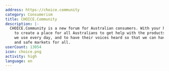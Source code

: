 ```yaml
---
address: https://choice.community
category: Consumerism
title: CHOICE.Community
description: |-
  CHOICE.Community is a new forum for Australian consumers. With your help, we hope
    to create a place for all Australians to get help with the products and services
    we use every day, and to have their voices heard so that we can have fair, just
    and safe markets for all.
userCount: 13054
icon: choice.png
activity: high
language: en
---
```

